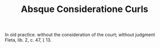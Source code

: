 ---
title: Absque Consideratione Curls
letter: A
permalink: "/definitions/absque-consideratione-curls.html"
body: In old practlce. without the consideration of the court; wlthout judgment Fleta,
  lib. 2, c. 47, { 13.
published_at: '2018-07-07'
layout: post
---